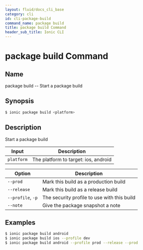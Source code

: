 ```yaml
---
layout: fluid/docs_cli_base
category: cli
id: cli-package-build
command_name: package build
title: package build Command
header_sub_title: Ionic CLI
---
```


# package build Command


## Name

package build -- Start a package build
  
## Synopsis

```bash
$ ionic package build <platform>
```
  
## Description

Start a package build


Input | Description
----- | ----------
`platform` | The platform to target: ios, android


Option | Description
------ | ----------
`--prod` | Mark this build as a production build
`--release` | Mark this build as a release build
`--profile`, `-p` | The security profile to use with this build
`--note` | Give the package snapshot a note

## Examples

```bash
$ ionic package build android
$ ionic package build ios --profile dev
$ ionic package build android --profile prod --release --prod
```
